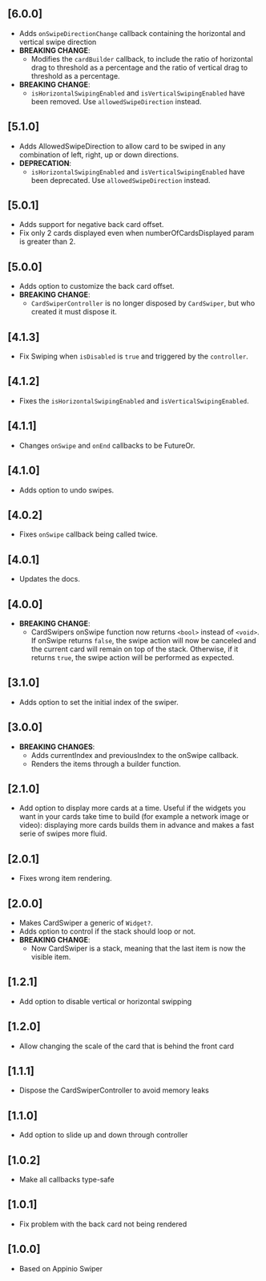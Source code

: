 
## [6.0.0]

- Adds `onSwipeDirectionChange` callback containing the horizontal and vertical swipe direction
- **BREAKING CHANGE**:
  - Modifies the `cardBuilder` callback, to include the ratio of horizontal drag to threshold as a percentage
    and the ratio of vertical drag to threshold as a percentage. 
- **BREAKING CHANGE**:
  - `isHorizontalSwipingEnabled` and `isVerticalSwipingEnabled` have been removed. Use `allowedSwipeDirection` instead.

## [5.1.0]

- Adds AllowedSwipeDirection to allow card to be swiped in any combination of left, right, up or down directions.
- **DEPRECATION**:
  - `isHorizontalSwipingEnabled` and `isVerticalSwipingEnabled` have been deprecated. Use `allowedSwipeDirection` instead.

## [5.0.1]

- Adds support for negative back card offset.
- Fix only 2 cards displayed even when numberOfCardsDisplayed param is greater than 2.

## [5.0.0]

- Adds option to customize the back card offset.
- **BREAKING CHANGE**:
  - `CardSwiperController` is no longer disposed by `CardSwiper`, but who created it must dispose it.

## [4.1.3]

- Fix Swiping when `isDisabled` is `true` and triggered by the `controller`.

## [4.1.2]

- Fixes the `isHorizontalSwipingEnabled` and `isVerticalSwipingEnabled`.

## [4.1.1]

- Changes `onSwipe` and `onEnd` callbacks to be FutureOr.

## [4.1.0]

- Adds option to undo swipes.

## [4.0.2]

- Fixes `onSwipe` callback being called twice.

## [4.0.1]

- Updates the docs.

## [4.0.0]

- **BREAKING CHANGE**:
  - CardSwipers onSwipe function now returns ```<bool>``` instead of ```<void>```. If onSwipe returns ```false```,
    the swipe action will now be canceled and the current card will remain on top of the stack. 
    Otherwise, if it returns ```true```, the swipe action will be performed as expected.

## [3.1.0]

- Adds option to set the initial index of the swiper.

## [3.0.0]

- **BREAKING CHANGES**:
  - Adds currentIndex and previousIndex to the onSwipe callback.
  - Renders the items through a builder function.

## [2.1.0]

- Add option to display more cards at a time. Useful if the widgets you want in your cards take time to build (for example a network image or video): displaying more cards builds them in advance and makes a fast serie of swipes more fluid.

## [2.0.1]

- Fixes wrong item rendering.

## [2.0.0]

- Makes CardSwiper a generic of `Widget?`.
- Adds option to control if the stack should loop or not.
- **BREAKING CHANGE**:
  - Now CardSwiper is a stack, meaning that the last item is now the visible item.

## [1.2.1]

- Add option to disable vertical or horizontal swipping

## [1.2.0]

- Allow changing the scale of the card that is behind the front card

## [1.1.1]

- Dispose the CardSwiperController to avoid memory leaks

## [1.1.0]

- Add option to slide up and down through controller

## [1.0.2]

- Make all callbacks type-safe

## [1.0.1]

- Fix problem with the back card not being rendered

## [1.0.0]

- Based on Appinio Swiper
